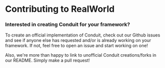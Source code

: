 # Contributing to RealWorld

### Interested in creating Conduit for your framework?

To create an official implementation of Conduit, check out our Github issues and see if anyone else has requested and/or is already working on your framework. If not, feel free to open an issue and start working on one!

Also, we're more than happy to link to unofficial Conduit creations/forks in our README. Simply make a pull request!
